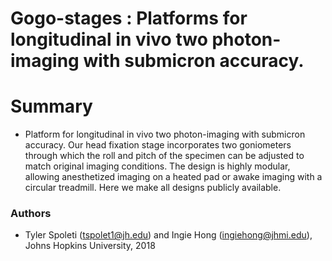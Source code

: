 # Gogo-stages : Platforms for longitudinal in vivo two photon-imaging with submicron accuracy.

# Summary #

* Platform for longitudinal in vivo two photon-imaging with submicron accuracy.  Our head fixation stage incorporates two goniometers through which the roll and pitch of the specimen can be adjusted to match original imaging conditions. The design is highly modular, allowing anesthetized imaging on a heated pad or awake imaging with a circular treadmill. Here we make all designs publicly available.

### Authors ###

* Tyler Spoleti (tspolet1@jh.edu) and Ingie Hong (ingiehong@jhmi.edu), Johns Hopkins University, 2018
